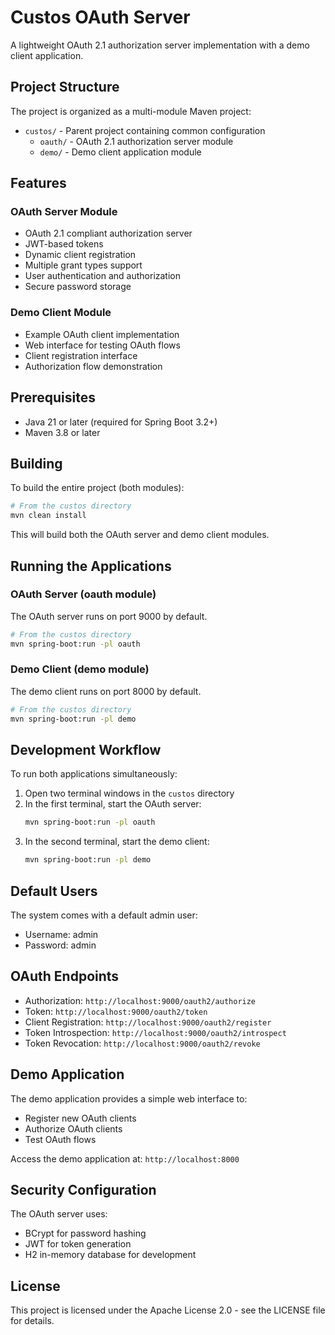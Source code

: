 # Custos OAuth Server

A lightweight OAuth 2.1 authorization server implementation with a demo client application.

## Project Structure

The project is organized as a multi-module Maven project:

- `custos/` - Parent project containing common configuration
  - `oauth/` - OAuth 2.1 authorization server module
  - `demo/` - Demo client application module

## Features

### OAuth Server Module
- OAuth 2.1 compliant authorization server
- JWT-based tokens
- Dynamic client registration
- Multiple grant types support
- User authentication and authorization
- Secure password storage

### Demo Client Module
- Example OAuth client implementation
- Web interface for testing OAuth flows
- Client registration interface
- Authorization flow demonstration

## Prerequisites

- Java 21 or later (required for Spring Boot 3.2+)
- Maven 3.8 or later

## Building

To build the entire project (both modules):

```bash
# From the custos directory
mvn clean install
```

This will build both the OAuth server and demo client modules.

## Running the Applications

### OAuth Server (oauth module)
The OAuth server runs on port 9000 by default.

```bash
# From the custos directory
mvn spring-boot:run -pl oauth
```

### Demo Client (demo module)
The demo client runs on port 8000 by default.

```bash
# From the custos directory
mvn spring-boot:run -pl demo
```

## Development Workflow

To run both applications simultaneously:

1. Open two terminal windows in the `custos` directory
2. In the first terminal, start the OAuth server:
   ```bash
   mvn spring-boot:run -pl oauth
   ```
3. In the second terminal, start the demo client:
   ```bash
   mvn spring-boot:run -pl demo
   ```

## Default Users

The system comes with a default admin user:

- Username: admin
- Password: admin

## OAuth Endpoints

- Authorization: `http://localhost:9000/oauth2/authorize`
- Token: `http://localhost:9000/oauth2/token`
- Client Registration: `http://localhost:9000/oauth2/register`
- Token Introspection: `http://localhost:9000/oauth2/introspect`
- Token Revocation: `http://localhost:9000/oauth2/revoke`

## Demo Application

The demo application provides a simple web interface to:
- Register new OAuth clients
- Authorize OAuth clients
- Test OAuth flows

Access the demo application at: `http://localhost:8000`

## Security Configuration

The OAuth server uses:
- BCrypt for password hashing
- JWT for token generation
- H2 in-memory database for development

## License

This project is licensed under the Apache License 2.0 - see the LICENSE file for details.
